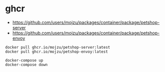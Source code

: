 # ghcr

-   <https://github.com/users/mojzu/packages/container/package/petshop-server>
-   <https://github.com/users/mojzu/packages/container/package/petshop-envoy>

```shell
docker pull ghcr.io/mojzu/petshop-server:latest
docker pull ghcr.io/mojzu/petshop-envoy:latest

docker-compose up
docker-compose down
```
